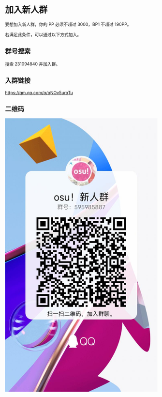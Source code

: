 # 加入新人群

要想加入新人群，你的 PP 必须不超过 3000，BP1 不超过 190PP。

若满足此条件，可以通过以下方式加入。

## **群号搜索**

搜索 231094840 并加入群。

## **入群链接**
<https://qm.qq.com/q/qNOv5urqTu>

## **二维码**

![QR Code](/images/qrcode-2x.jpg)
